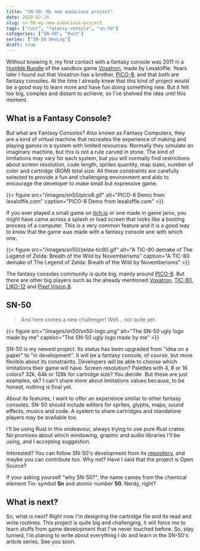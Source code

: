 ```yaml
---
title: "SN-50: My new audacious project"
date: 2020-02-10
slug: sn-50-my-new-audacious-project
tags: ["rust", "fatansy-console", "sn-50"]
categories: ["SN-50", "Rust"]
series: ["SN-50 DevLog"]
draft: true
---
```


Without knowing it, my first contact with a fantasy console was 2011 in a [Humble Bundle][humble-bundle] of the sandbox game [Voxatron][voxatron], made by Lexaloffle. Years later I found out that Voxatron has a brother, [PICO-8][pico8], and that both are fantasy consoles. At the time I already knew that this kind of project would be a good way to learn more and have fun doing something new. But it felt too big, complex and distant to achieve, so I've shelved the idea until this moment.

## What is a Fantasy Console?

But what are Fantasy Consoles? Also known as Fantasy Computers, they are a kind of virtual machine that recreates the experience of making and playing games in a system with limited resources. Normally they simulate an imaginary machine, but this is not a rule carved in stone. The kind of limitations may vary for each system, but you will normally find restrictions about screen resolution, code length, sprites quantity, map sizes, number of color and cartridge (ROM) total size. All these constraints are carefully selected to provide a fun and challenging environment and aldo to encourage the developer to make small but expressive game.

{{< figure src="/images/sn50/pico8.gif" alt="PICO-8 Demo from lexaloffle.com" caption="PICO-8 Demo from lexaloffle.com" >}}

If you ever played a small game on [itch.io][itchio] or one made in game jams, you might have came across a splash or load screen that looks like a booting process of a computer. This is a very common feature and it is a good way to know that the game was made with a fantasy console ane with which one.

{{< figure src="/images/sn50/zelda-tic80.gif" alt="A TIC-80 demake of The Legend of Zelda: Breath of the Wild by Novemberisms" caption="A TIC-80 demake of The Legend of Zelda: Breath of the Wild by Novemberisms" >}}

The fantasy consoles community is quite big, mainly around [PICO-8][pico8]. But there are other big players such as the already mentioned [Voxatron][voxatron], [TIC-80][tic80], [LIKO-12][liko12] and [Pixel Vision 8][pixelvision8].

## SN-50

> And here comes a new challenger! Well... not quite yet.

{{< figure src="/images/sn50/sn50-logo.png" alt="The SN-50 ugly logo made by me" caption="The SN-50 ugly logo made by me" >}}

SN-50 is my newest project. Its status has been upgraded from "idea on a paper" to "in development". It will be a fantasy console, of course, but more flexible about its constraints. Developers will be able to choose which limitations their game will have. Screen resolution? Palettes with 4, 8 or 16 colors? 32k, 64k or 128k for cartridge size? You decide. But these are just examples, ok? I can't share more about limitations values because, to be honest, nothing is final yet.

About its features, I want to offer an experience similar to other fantasy consoles. SN-50 should include editors for sprites, glyphs, maps, sound effects, musics and code. A system to share cartridges and standalone players may be available too.

I'll be using Rust in this endeavour, always trying to use pure Rust crates. No promises about which windowing, graphic and audio libraries I'll be using, and I accepting suggestion.

Interested? You can follow SN-50's development from its [repository][sn80-repo], and maybe you can contribute too. Why not? Have I said that the project is Open Source?

If your asking yourself "why SN-50?", the name cames from the chemical element Tin: symbol **Sn** and atomic number **50**. Nerdy, right?

## What is next?

So, what is next? Right now I'm designing the cartridge file and its read and write routines. This project is quite big and challenging, it will force me to learn stuffs from game development that I've never touched before. So, stay tunned, I'm planing to write about everything I do and learn in the SN-50's article series. See you soon.


[humble-bundle]: https://www.humblebundle.com/
[itchio]: https://itch.io/
[voxatron]: https://www.lexaloffle.com/voxatron.php
[pico8]: https://www.lexaloffle.com/pico-8.php
[tic80]: https://tic.computer/
[liko12]: https://liko-12.github.io/
[pixelvision8]: https://www.pixelvision8.com/
[sn80-repo]: https://github.com/TinTeam/SN-50
